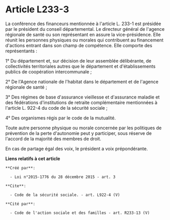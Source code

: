 # Article L233-3

La conférence des financeurs mentionnée à l'article L. 233-1 est présidée par le président du conseil départemental. Le
directeur général de l'agence régionale de santé ou son représentant en assure la vice-présidence. Elle réunit les personnes
physiques ou morales qui contribuent au financement d'actions entrant dans son champ de compétence. Elle comporte des
représentants : 

1° Du département et, sur décision de leur assemblée délibérante, de collectivités territoriales autres que le département et
d'établissements publics de coopération intercommunale ; 

2° De l'Agence nationale de l'habitat dans le département et de l'agence régionale de santé ; 

3° Des régimes de base d'assurance vieillesse et d'assurance maladie et des fédérations d'institutions de retraite
complémentaire mentionnées à l'article L. 922-4 du code de la sécurité sociale ; 

4° Des organismes régis par le code de la mutualité. 

Toute autre personne physique ou morale concernée par les politiques de prévention de la perte d'autonomie peut y participer,
sous réserve de l'accord de la majorité des membres de droit. 

En cas de partage égal des voix, le président a voix prépondérante.

**Liens relatifs à cet article**

	**Créé par**:

	  - Loi n°2015-1776 du 28 décembre 2015 - art. 3

	**Cite**:

	  - Code de la sécurité sociale. - art. L922-4 (V)

	**Cité par**:

	  - Code de l'action sociale et des familles - art. R233-13 (V)
